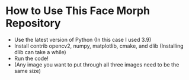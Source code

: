# How to Use This Face Morph Repository

- Use the latest version of Python (In this case I used 3.9)
- Install contrib opencv2, numpy, matplotlib, cmake, and dlib (Installing dlib can take a while)
- Run the code!
- (Any image you want to put through all three images need to be the same size)